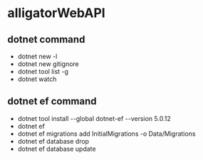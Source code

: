# alligatorWebAPI

## dotnet command

- dotnet new -l
- dotnet new gitignore
- dotnet tool list -g
- dotnet watch

## dotnet ef command

- dotnet tool install --global dotnet-ef --version 5.0.12
- dotnet ef
- dotnet ef migrations add InitialMigrations -o Data/Migrations
- dotnet ef database drop
- dotnet ef database update
